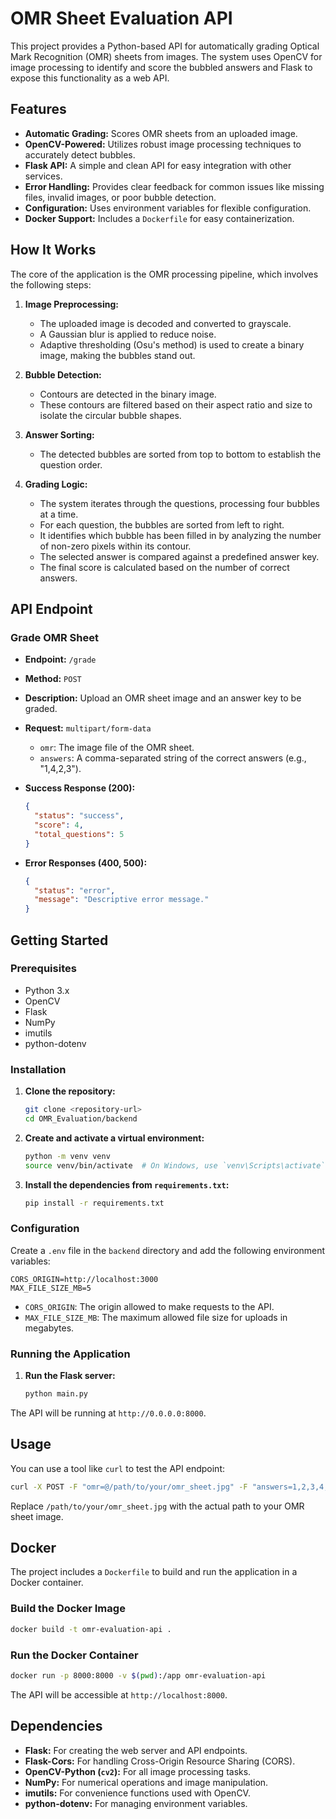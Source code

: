 # OMR Sheet Evaluation API

This project provides a Python-based API for automatically grading Optical Mark Recognition (OMR) sheets from images. The system uses OpenCV for image processing to identify and score the bubbled answers and Flask to expose this functionality as a web API.

## Features

- **Automatic Grading:** Scores OMR sheets from an uploaded image.
- **OpenCV-Powered:** Utilizes robust image processing techniques to accurately detect bubbles.
- **Flask API:** A simple and clean API for easy integration with other services.
- **Error Handling:** Provides clear feedback for common issues like missing files, invalid images, or poor bubble detection.
- **Configuration:** Uses environment variables for flexible configuration.
- **Docker Support:** Includes a `Dockerfile` for easy containerization.

## How It Works

The core of the application is the OMR processing pipeline, which involves the following steps:

1.  **Image Preprocessing:**
    *   The uploaded image is decoded and converted to grayscale.
    *   A Gaussian blur is applied to reduce noise.
    *   Adaptive thresholding (Osu's method) is used to create a binary image, making the bubbles stand out.

2.  **Bubble Detection:**
    *   Contours are detected in the binary image.
    *   These contours are filtered based on their aspect ratio and size to isolate the circular bubble shapes.

3.  **Answer Sorting:**
    *   The detected bubbles are sorted from top to bottom to establish the question order.

4.  **Grading Logic:**
    *   The system iterates through the questions, processing four bubbles at a time.
    *   For each question, the bubbles are sorted from left to right.
    *   It identifies which bubble has been filled in by analyzing the number of non-zero pixels within its contour.
    *   The selected answer is compared against a predefined answer key.
    *   The final score is calculated based on the number of correct answers.

## API Endpoint

### Grade OMR Sheet

-   **Endpoint:** `/grade`
-   **Method:** `POST`
-   **Description:** Upload an OMR sheet image and an answer key to be graded.
-   **Request:** `multipart/form-data`
    -   `omr`: The image file of the OMR sheet.
    -   `answers`: A comma-separated string of the correct answers (e.g., "1,4,2,3").
-   **Success Response (200):**
    ```json
    {
      "status": "success",
      "score": 4,
      "total_questions": 5
    }
    ```

-   **Error Responses (400, 500):**
    ```json
    {
      "status": "error",
      "message": "Descriptive error message."
    }
    ```

## Getting Started

### Prerequisites

-   Python 3.x
-   OpenCV
-   Flask
-   NumPy
-   imutils
-   python-dotenv

### Installation

1.  **Clone the repository:**
    ```bash
    git clone <repository-url>
    cd OMR_Evaluation/backend
    ```

2.  **Create and activate a virtual environment:**
    ```bash
    python -m venv venv
    source venv/bin/activate  # On Windows, use `venv\Scripts\activate`
    ```

3.  **Install the dependencies from `requirements.txt`:**
    ```bash
    pip install -r requirements.txt
    ```

### Configuration

Create a `.env` file in the `backend` directory and add the following environment variables:

```
CORS_ORIGIN=http://localhost:3000
MAX_FILE_SIZE_MB=5
```

-   `CORS_ORIGIN`: The origin allowed to make requests to the API.
-   `MAX_FILE_SIZE_MB`: The maximum allowed file size for uploads in megabytes.

### Running the Application

1.  **Run the Flask server:**
    ```bash
    python main.py
    ```

The API will be running at `http://0.0.0.0:8000`.

## Usage

You can use a tool like `curl` to test the API endpoint:

```bash
curl -X POST -F "omr=@/path/to/your/omr_sheet.jpg" -F "answers=1,2,3,4,1" http://localhost:8000/grade
```

Replace `/path/to/your/omr_sheet.jpg` with the actual path to your OMR sheet image.

## Docker

The project includes a `Dockerfile` to build and run the application in a Docker container.

### Build the Docker Image

```bash
docker build -t omr-evaluation-api .
```

### Run the Docker Container

```bash
docker run -p 8000:8000 -v $(pwd):/app omr-evaluation-api
```

The API will be accessible at `http://localhost:8000`.

## Dependencies

-   **Flask:** For creating the web server and API endpoints.
-   **Flask-Cors:** For handling Cross-Origin Resource Sharing (CORS).
-   **OpenCV-Python (`cv2`):** For all image processing tasks.
-   **NumPy:** For numerical operations and image manipulation.
-   **imutils:** For convenience functions used with OpenCV.
-   **python-dotenv:** For managing environment variables.